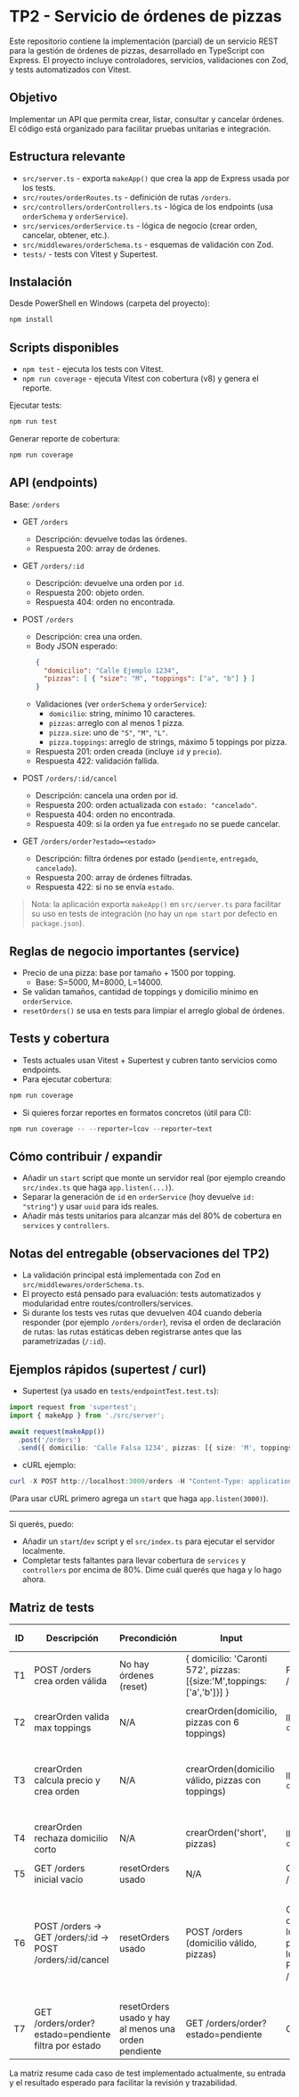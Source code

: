 # TP2 - Servicio de órdenes de pizzas

Este repositorio contiene la implementación (parcial) de un servicio REST para la gestión de órdenes de pizzas, desarrollado en TypeScript con Express. El proyecto incluye controladores, servicios, validaciones con Zod, y tests automatizados con Vitest.

## Objetivo
Implementar un API que permita crear, listar, consultar y cancelar órdenes. El código está organizado para facilitar pruebas unitarias e integración.

## Estructura relevante
- `src/server.ts` - exporta `makeApp()` que crea la app de Express usada por los tests.
- `src/routes/orderRoutes.ts` - definición de rutas `/orders`.
- `src/controllers/orderControllers.ts` - lógica de los endpoints (usa `orderSchema` y `orderService`).
- `src/services/orderService.ts` - lógica de negocio (crear orden, cancelar, obtener, etc.).
- `src/middlewares/orderSchema.ts` - esquemas de validación con Zod.
- `tests/` - tests con Vitest y Supertest.

## Instalación
Desde PowerShell en Windows (carpeta del proyecto):

```powershell
npm install
```

## Scripts disponibles
- `npm test` - ejecuta los tests con Vitest.
- `npm run coverage` - ejecuta Vitest con cobertura (v8) y genera el reporte.

Ejecutar tests:

```powershell
npm run test
```

Generar reporte de cobertura:

```powershell
npm run coverage
```


## API (endpoints)
Base: `/orders`

- GET `/orders`
  - Descripción: devuelve todas las órdenes.
  - Respuesta 200: array de órdenes.

- GET `/orders/:id`
  - Descripción: devuelve una orden por `id`.
  - Respuesta 200: objeto orden.
  - Respuesta 404: orden no encontrada.

- POST `/orders`
  - Descripción: crea una orden.
  - Body JSON esperado:
    ```json
    {
      "domicilio": "Calle Ejemplo 1234",
      "pizzas": [ { "size": "M", "toppings": ["a", "b"] } ]
    }
    ```
  - Validaciones (ver `orderSchema` y `orderService`):
    - `domicilio`: string, mínimo 10 caracteres.
    - `pizzas`: arreglo con al menos 1 pizza.
    - `pizza.size`: uno de `"S"`, `"M"`, `"L"`.
    - `pizza.toppings`: arreglo de strings, máximo 5 toppings por pizza.
  - Respuesta 201: orden creada (incluye `id` y `precio`).
  - Respuesta 422: validación fallida.

- POST `/orders/:id/cancel`
  - Descripción: cancela una orden por id.
  - Respuesta 200: orden actualizada con `estado: "cancelado"`.
  - Respuesta 404: orden no encontrada.
  - Respuesta 409: si la orden ya fue `entregado` no se puede cancelar.

- GET `/orders/order?estado=<estado>`
  - Descripción: filtra órdenes por estado (`pendiente`, `entregado`, `cancelado`).
  - Respuesta 200: array de órdenes filtradas.
  - Respuesta 422: si no se envía `estado`.

> Nota: la aplicación exporta `makeApp()` en `src/server.ts` para facilitar su uso en tests de integración (no hay un `npm start` por defecto en `package.json`).

## Reglas de negocio importantes (service)
- Precio de una pizza: base por tamaño + 1500 por topping.
  - Base: S=5000, M=8000, L=14000.
- Se validan tamaños, cantidad de toppings y domicilio mínimo en `orderService`.
- `resetOrders()` se usa en tests para limpiar el arreglo global de órdenes.

## Tests y cobertura
- Tests actuales usan Vitest + Supertest y cubren tanto servicios como endpoints.
- Para ejecutar cobertura:

```powershell
npm run coverage
```

- Si quieres forzar reportes en formatos concretos (útil para CI):

```powershell
npm run coverage -- --reporter=lcov --reporter=text
```

## Cómo contribuir / expandir
- Añadir un `start` script que monte un servidor real (por ejemplo creando `src/index.ts` que haga `app.listen(...)`).
- Separar la generación de `id` en `orderService` (hoy devuelve `id: "string"`) y usar `uuid` para ids reales.
- Añadir más tests unitarios para alcanzar más del 80% de cobertura en `services` y `controllers`.

## Notas del entregable (observaciones del TP2)
- La validación principal está implementada con Zod en `src/middlewares/orderSchema.ts`.
- El proyecto está pensado para evaluación: tests automatizados y modularidad entre routes/controllers/services.
- Si durante los tests ves rutas que devuelven 404 cuando debería responder (por ejemplo `/orders/order`), revisa el orden de declaración de rutas: las rutas estáticas deben registrarse antes que las parametrizadas (`/:id`).

## Ejemplos rápidos (supertest / curl)
- Supertest (ya usado en `tests/endpointTest.test.ts`):

```ts
import request from 'supertest';
import { makeApp } from './src/server';

await request(makeApp())
  .post('/orders')
  .send({ domicilio: 'Calle Falsa 1234', pizzas: [{ size: 'M', toppings: ['a'] }] });
```

- cURL ejemplo:

```powershell
curl -X POST http://localhost:3000/orders -H "Content-Type: application/json" -d '{"domicilio":"Calle Falsa 1234","pizzas":[{"size":"M","toppings":["a"]}]}'
```

(Para usar cURL primero agrega un `start` que haga `app.listen(3000)`).

---
Si querés, puedo:
- Añadir un `start`/`dev` script y el `src/index.ts` para ejecutar el servidor localmente.
- Completar tests faltantes para llevar cobertura de `services` y `controllers` por encima de 80%.
Dime cuál querés que haga y lo hago ahora.

## Matriz de tests

| ID | Descripción | Precondición | Input | Acción | Resultado esperado | Test file |
|----|-------------|--------------|-------|--------|--------------------|-----------|
| T1 | POST /orders crea orden válida | No hay órdenes (reset) | { domicilio: 'Caronti 572', pizzas:[{size:'M',toppings:['a','b']}] } | POST /orders | 201, body contiene `id` y `precio` > 0 | `tests/endpointTest.test.ts` |
| T2 | crearOrden valida max toppings | N/A | crearOrden(domicilio, pizzas con 6 toppings) | llamar `crearOrden` | Lanza error que menciona `toppings` | `tests/orderService.test.ts` |
| T3 | crearOrden calcula precio y crea orden | N/A | crearOrden(domicilio válido, pizzas con toppings) | llamar `crearOrden` | Devuelve orden con `precio` > 0 y domicilio trim() | `tests/orderService.test.ts` |
| T4 | crearOrden rechaza domicilio corto | N/A | crearOrden('short', pizzas) | llamar `crearOrden` | Lanza error que menciona `domicilio` | `tests/orderService.test.ts` |
| T5 | GET /orders inicial vacío | resetOrders usado | N/A | GET /orders | 200, body: [] | `tests/controllers.test.ts` |
| T6 | POST /orders -> GET /orders/:id -> POST /orders/:id/cancel | resetOrders usado | POST /orders (domicilio válido, pizzas) | Crear orden, luego GET por id, luego POST /:id/cancel | 201 en creación con `id`; GET devuelve ese id; cancel devuelve estado `cancelado` | `tests/controllers.test.ts` |
| T7 | GET /orders/order?estado=pendiente filtra por estado | resetOrders usado y hay al menos una orden pendiente | GET /orders/order?estado=pendiente | GET | 200, array de órdenes filtradas | `tests/controllers.test.ts` |

La matriz resume cada caso de test implementado actualmente, su entrada y el resultado esperado para facilitar la revisión y trazabilidad.

